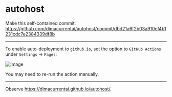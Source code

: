 # autohost

Make this self-contained commit: https://github.com/dimacurrentai/autohost/commit/dbd21a6f2b03a910ef4b1231cdc7e2384339df8b

---

To enable auto-deployment to `github.io`, set the option to `GitHub Actions` under `Settings` -> `Pages`:

![image](https://github.com/user-attachments/assets/8ddb4b61-2172-4025-9061-306e25d61ede)

You may need to re-run the action manually.
 
---

Observe https://dimacurrentai.github.io/autohost/.
